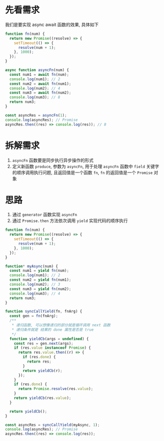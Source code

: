 # 先看需求

我们是要实现 async await 函数的效果, 具体如下

```js
function fn(num) {
  return new Promise((resolve) => {
    setTimeout(() => {
      resolve(num + 1);
    }, 1000);
  });
}

async function asyncFn(num) {
  const num1 = await fn(num);
  console.log(num1); // 2
  const num2 = await fn(num1);
  console.log(num2); // 4
  const num3 = await fn(num2);
  console.log(num3); // 8
  return num3;
}

const asyncRes = asyncFn(1);
console.log(asyncRes); // Promise
asyncRes.then((res) => console.log(res)); // 8
```

# 拆解需求

1. `asyncFn` 函数要是同步执行异步操作的形式
2. 定义新函数 `produce`, 参数为 `asyncFn`, 用于处理 `asyncFn` 函数中 `field` 关键字的顺序调用执行问题, 且返回值是一个函数 `fn`, `fn` 的返回值是一个 `Promise` 对象

# 思路

1. 通过 `generator` 函数实现 `asyncFn`
2. 通过 `Promise.then` 方法依次调用 `yield` 实现代码的顺序执行

```js
function fn(num) {
  return new Promise((resolve) => {
    setTimeout(() => {
      resolve(num + 1);
    }, 1000);
  });
}

function* myAsync(num) {
  const num1 = yield fn(num);
  console.log(num1); // 2
  const num2 = yield fn(num1);
  console.log(num2); // 3
  const num3 = yield fn(num2);
  console.log(num3); // 4
  return num3;
}

function syncCallYield(fn, fnArg) {
  const gen = fn(fnArg);
  /**
   * 递归函数, 可以想像递归的部分就是循环调用 next 函数
   * 递归条件就是 结果的 done 属性是否是 true
   */
  function yieldCb(args = undefined) {
    const res = gen.next(args);
    if (res.value instanceof Promise) {
      return res.value.then((r) => {
        if (res.done) {
          return res;
        }
        return yieldCb(r);
      });
    }
    if (res.done) {
      return Promise.resolve(res.value);
    }
    return yieldCb(res.value);
  }

  return yieldCb();
}

const asyncRes = syncCallYield(myAsync, 1);
console.log(asyncRes); // Promise
asyncRes.then((res) => console.log(res));
```
